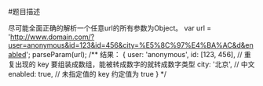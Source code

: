 #题目描述

尽可能全面正确的解析一个任意url的所有参数为Object。
var url = 'http://www.domain.com/?user=anonymous&id=123&id=456&city=%E5%8C%97%E4%BA%AC&d&enabled';
parseParam(url);
/**
结果：
{
   user: 'anonymous',
   id: [123, 456], // 重复出现的 key 要组装成数组，能被转成数字的就转成数字类型
   city: '北京', // 中文
   enabled: true, // 未指定值的 key 约定值为 true
}
*/
